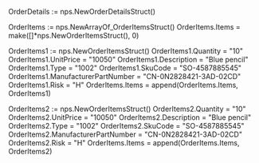 OrderDetails := nps.NewOrderDetailsStruct()

OrderItems := nps.NewArrayOf_OrderItemsStruct()
OrderItems.Items = make([]*nps.NewOrderItemsStruct(), 0)

OrderItems1 := nps.NewOrderItemsStruct()
OrderItems1.Quantity = "10"
OrderItems1.UnitPrice = "10050"
OrderItems1.Description = "Blue pencil"
OrderItems1.Type = "1002"
OrderItems1.SkuCode = "SO-4587885545"
OrderItems1.ManufacturerPartNumber = "CN-0N2828421-3AD-02CD"
OrderItems1.Risk = "H"
OrderItems.Items = append(OrderItems.Items, OrderItems1)

OrderItems2 := nps.NewOrderItemsStruct()
OrderItems2.Quantity = "10"
OrderItems2.UnitPrice = "10050"
OrderItems2.Description = "Blue pencil"
OrderItems2.Type = "1002"
OrderItems2.SkuCode = "SO-4587885545"
OrderItems2.ManufacturerPartNumber = "CN-0N2828421-3AD-02CD"
OrderItems2.Risk = "H"
OrderItems.Items = append(OrderItems.Items, OrderItems2)

